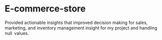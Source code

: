 # E-commerce-store
Provided actionable insights that improved decision making for sales, marketing, and inventory management insight for my project and handling null values.
